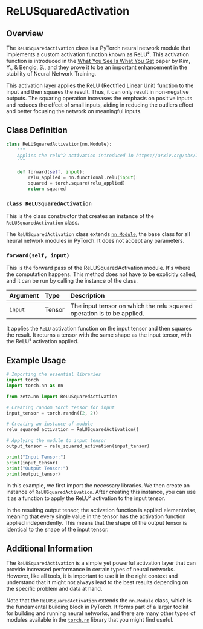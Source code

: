# ReLUSquaredActivation

## Overview

The `ReLUSquaredActivation` class is a PyTorch neural network module that implements a custom activation function known as ReLU². This activation function is introduced in the [What You See Is What You Get](https://arxiv.org/abs/2109.08668v2) paper by Kim, Y., & Bengio, S., and they prove it to be an important enhancement in the stability of Neural Network Training.

This activation layer applies the ReLU (Rectified Linear Unit) function to the input and then squares the result. Thus, it can only result in non-negative outputs. The squaring operation increases the emphasis on positive inputs and reduces the effect of small inputs, aiding in reducing the outliers effect and better focusing the network on meaningful inputs.

## Class Definition

```python
class ReLUSquaredActivation(nn.Module):
    """
    Applies the relu^2 activation introduced in https://arxiv.org/abs/2109.08668v2
    """

    def forward(self, input):
        relu_applied = nn.functional.relu(input)
        squared = torch.square(relu_applied)
        return squared
```

### `class ReLUSquaredActivation`

This is the class constructor that creates an instance of the `ReLUSquaredActivation` class.

The `ReLUSquaredActivation` class extends [`nn.Module`](https://pytorch.org/docs/stable/generated/torch.nn.Module.html), the base class for all neural network modules in PyTorch. It does not accept any parameters.

### `forward(self, input)`

This is the forward pass of the ReLUSquaredActivation module. It's where the computation happens. This method does not have to be explicitly called, and it can be run by calling the instance of the class. 

| Argument |  Type  | Description  |
|----------|:------|:-------------|
| `input`    | Tensor | The input tensor on which the relu squared operation is to be applied.

It applies the `ReLU` activation function on the input tensor and then squares the result. It returns a tensor with the same shape as the input tensor, with the ReLU² activation applied.


## Example Usage

```python
# Importing the essential libraries
import torch
import torch.nn as nn

from zeta.nn import ReLUSquaredActivation

# Creating random torch tensor for input
input_tensor = torch.randn((2, 2))

# Creating an instance of module
relu_squared_activation = ReLUSquaredActivation()

# Applying the module to input tensor
output_tensor = relu_squared_activation(input_tensor)

print("Input Tensor:")
print(input_tensor)
print("Output Tensor:")
print(output_tensor)
```

In this example, we first import the necessary libraries. We then create an instance of `ReLUSquaredActivation`. After creating this instance, you can use it as a function to apply the ReLU² activation to the input tensor. 

In the resulting output tensor, the activation function is applied elementwise, meaning that every single value in the tensor has the activation function applied independently. This means that the shape of the output tensor is identical to the shape of the input tensor.

## Additional Information

The `ReLUSquaredActivation` is a simple yet powerful activation layer that can provide increased performance in certain types of neural networks. However, like all tools, it is important to use it in the right context and understand that it might not always lead to the best results depending on the specific problem and data at hand.

Note that the `ReLUSquaredActivation` extends the `nn.Module` class, which is the fundamental building block in PyTorch. It forms part of a larger toolkit for building and running neural networks, and there are many other types of modules available in the [`torch.nn`](https://pytorch.org/docs/stable/nn.html) library that you might find useful.
